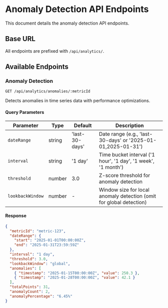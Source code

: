 # Anomaly Detection API Endpoints

This document details the anomaly detection API endpoints.

## Base URL

All endpoints are prefixed with `/api/analytics/`.

## Available Endpoints

### Anomaly Detection

```
GET /api/analytics/anomalies/:metricId
```

Detects anomalies in time series data with performance optimizations.

#### Query Parameters

| Parameter | Type | Default | Description |
|-----------|------|---------|-------------|
| `dateRange` | string | 'last-30-days' | Date range (e.g., 'last-30-days' or '2025-01-01,2025-01-31') |
| `interval` | string | '1 day' | Time bucket interval ('1 hour', '1 day', '1 week', '1 month') |
| `threshold` | number | 3.0 | Z-score threshold for anomaly detection |
| `lookbackWindow` | number | - | Window size for local anomaly detection (omit for global detection) |

#### Response

```json
{
  "metricId": "metric-123",
  "dateRange": {
    "start": "2025-01-01T00:00:00Z",
    "end": "2025-01-31T23:59:59Z"
  },
  "interval": "1 day",
  "threshold": 3.0,
  "lookbackWindow": "global",
  "anomalies": [
    { "timestamp": "2025-01-15T00:00:00Z", "value": 250.3 },
    { "timestamp": "2025-01-28T00:00:00Z", "value": 42.1 }
  ],
  "totalPoints": 31,
  "anomalyCount": 2,
  "anomalyPercentage": "6.45%"
}
```